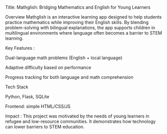 Title: Mathglish: Bridging Mathematics and English for Young Learners

Overview
Mathglish is an interactive learning app designed to help students practice mathematics while improving their English skills. By blending problem-solving with bilingual explanations, the app supports children in multilingual environments where language often becomes a barrier to STEM learning.

Key Features :

Dual-language math problems (English + local language)

Adaptive difficulty based on performance

Progress tracking for both language and math comprehension

Tech Stack

Python, Flask, SQLite

Frontend: simple HTML/CSS/JS

Impact :
This project was motivated by the needs of young learners in refugee and low-resource communities. It demonstrates how technology can lower barriers to STEM education.
